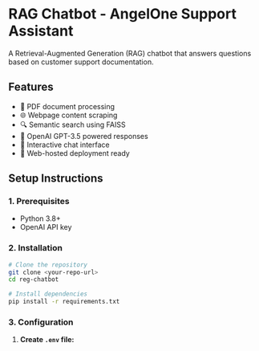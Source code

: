 # RAG Chatbot - AngelOne Support Assistant

A Retrieval-Augmented Generation (RAG) chatbot that answers questions based on customer support documentation.

## Features

- 📄 PDF document processing
- 🌐 Webpage content scraping
- 🔍 Semantic search using FAISS
- 🤖 OpenAI GPT-3.5 powered responses
- 💬 Interactive chat interface
- 🚀 Web-hosted deployment ready

## Setup Instructions

### 1. Prerequisites

- Python 3.8+
- OpenAI API key

### 2. Installation

```bash
# Clone the repository
git clone <your-repo-url>
cd reg-chatbot

# Install dependencies
pip install -r requirements.txt
```

### 3. Configuration

1. **Create `.env` file:**
